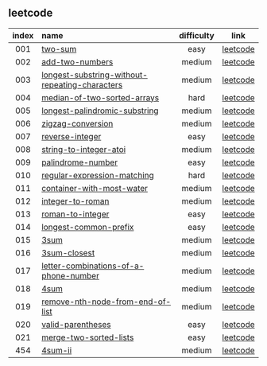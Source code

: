 
## leetcode
| index | name | difficulty | link |
| :----:| :---- | :----: | :----:
|001|[two-sum](./leetcode/001.two-sum.easy)|easy|[leetcode](https://leetcode.com/problems/two-sum)|
|002|[add-two-numbers](./leetcode/002.add-two-numbers.medium)|medium|[leetcode](https://leetcode.com/problems/add-two-numbers)|
|003|[longest-substring-without-repeating-characters](./leetcode/003.longest-substring-without-repeating-characters.medium)|medium|[leetcode](https://leetcode.com/problems/longest-substring-without-repeating-characters)|
|004|[median-of-two-sorted-arrays](./leetcode/004.median-of-two-sorted-arrays.hard)|hard|[leetcode](https://leetcode.com/problems/median-of-two-sorted-arrays)|
|005|[longest-palindromic-substring](./leetcode/005.longest-palindromic-substring.medium)|medium|[leetcode](https://leetcode.com/problems/longest-palindromic-substring)|
|006|[zigzag-conversion](./leetcode/006.zigzag-conversion.medium)|medium|[leetcode](https://leetcode.com/problems/zigzag-conversion)|
|007|[reverse-integer](./leetcode/007.reverse-integer.easy)|easy|[leetcode](https://leetcode.com/problems/reverse-integer)|
|008|[string-to-integer-atoi](./leetcode/008.string-to-integer-atoi.medium)|medium|[leetcode](https://leetcode.com/problems/string-to-integer-atoi)|
|009|[palindrome-number](./leetcode/009.palindrome-number.easy)|easy|[leetcode](https://leetcode.com/problems/palindrome-number)|
|010|[regular-expression-matching](./leetcode/010.regular-expression-matching.hard)|hard|[leetcode](https://leetcode.com/problems/regular-expression-matching)|
|011|[container-with-most-water](./leetcode/011.container-with-most-water.medium)|medium|[leetcode](https://leetcode.com/problems/container-with-most-water)|
|012|[integer-to-roman](./leetcode/012.integer-to-roman.medium)|medium|[leetcode](https://leetcode.com/problems/integer-to-roman)|
|013|[roman-to-integer](./leetcode/013.roman-to-integer.easy)|easy|[leetcode](https://leetcode.com/problems/roman-to-integer)|
|014|[longest-common-prefix](./leetcode/014.longest-common-prefix.easy)|easy|[leetcode](https://leetcode.com/problems/longest-common-prefix)|
|015|[3sum](./leetcode/015.3sum.medium)|medium|[leetcode](https://leetcode.com/problems/3sum)|
|016|[3sum-closest](./leetcode/016.3sum-closest.medium)|medium|[leetcode](https://leetcode.com/problems/3sum-closest)|
|017|[letter-combinations-of-a-phone-number](./leetcode/017.letter-combinations-of-a-phone-number.medium)|medium|[leetcode](https://leetcode.com/problems/letter-combinations-of-a-phone-number)|
|018|[4sum](./leetcode/018.4sum.medium)|medium|[leetcode](https://leetcode.com/problems/4sum)|
|019|[remove-nth-node-from-end-of-list](./leetcode/019.remove-nth-node-from-end-of-list.medium)|medium|[leetcode](https://leetcode.com/problems/remove-nth-node-from-end-of-list)|
|020|[valid-parentheses](./leetcode/020.valid-parentheses.easy)|easy|[leetcode](https://leetcode.com/problems/valid-parentheses)|
|021|[merge-two-sorted-lists](./leetcode/021.merge-two-sorted-lists.easy)|easy|[leetcode](https://leetcode.com/problems/merge-two-sorted-lists)|
|454|[4sum-ii](./leetcode/454.4sum-ii.medium)|medium|[leetcode](https://leetcode.com/problems/4sum-ii)|